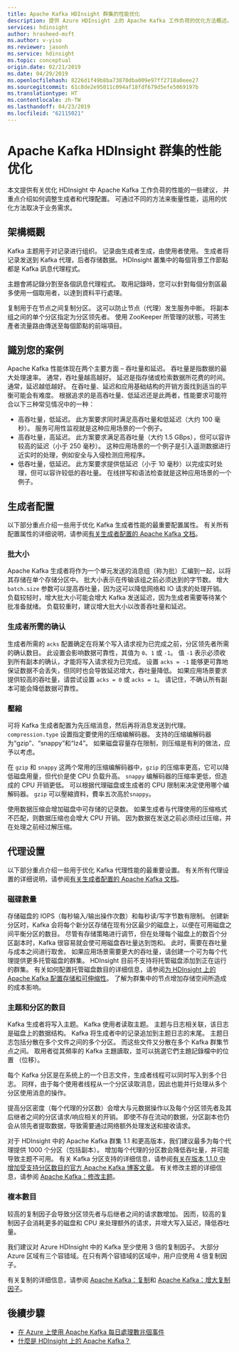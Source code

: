 ```yaml
---
title: Apache Kafka HDInsight 群集的性能优化
description: 提供 Azure HDInsight 上的 Apache Kafka 工作负荷的优化方法概述。
services: hdinsight
author: hrasheed-msft
ms.author: v-yiso
ms.reviewer: jasonh
ms.service: hdinsight
ms.topic: conceptual
origin.date: 02/21/2019
ms.date: 04/29/2019
ms.openlocfilehash: 8226d1f49b8ba73870dba009e97ff2718a0eee27
ms.sourcegitcommit: 61c8de2e95011c094af18fdf679d5efe5069197b
ms.translationtype: HT
ms.contentlocale: zh-TW
ms.lasthandoff: 04/23/2019
ms.locfileid: "62115021"
---
```

# <a name="performance-optimization-for-apache-kafka-hdinsight-clusters"></a>Apache Kafka HDInsight 群集的性能优化

本文提供有关优化 HDInsight 中 Apache Kafka 工作负荷的性能的一些建议， 并重点介绍如何调整生成者和代理配置。 可通过不同的方法来衡量性能，运用的优化方法取决于业务需求。

## <a name="architecture-overview"></a>架構概觀

Kafka 主题用于对记录进行组织。 记录由生成者生成，由使用者使用。 生成者将记录发送到 Kafka 代理，后者存储数据。 HDInsight 叢集中的每個背景工作節點都是 Kafka 訊息代理程式。

主題會將記錄分割至各個訊息代理程式。 取用記錄時，您可以針對每個分割區最多使用一個取用者，以達到資料平行處理。

复制用于在节点之间复制分区。 这可以防止节点（代理）发生服务中断。 将副本组之间的单个分区指定为分区领先者。 使用 ZooKeeper 所管理的狀態，可將生產者流量路由傳送至每個節點的前端項目。

## <a name="identify-your-scenario"></a>識別您的案例

Apache Kafka 性能体现在两个主要方面 – 吞吐量和延迟。 吞吐量是指数据的最大处理速率。 通常，吞吐量越高越好。 延迟是指存储或检索数据所花费的时间。 通常，延迟越低越好。 在吞吐量、延迟和应用基础结构的开销方面找到适当的平衡可能会有难度。 根据追求的是高吞吐量、低延迟还是此两者，性能要求可能符合以下三种常见情况中的一种：

* 高吞吐量，低延迟。 此方案要求同时满足高吞吐量和低延迟（大约 100 毫秒）。 服务可用性监视就是这种应用场景的一个例子。
* 高吞吐量，高延迟。 此方案要求满足高吞吐量（大约 1.5 GBps），但可以容许较高的延迟（小于 250 毫秒）。 这种应用场景的一个例子是引入遥测数据进行近实时的处理，例如安全与入侵检测应用程序。
* 低吞吐量，低延迟。 此方案要求提供低延迟（小于 10 毫秒）以完成实时处理，但可以容许较低的吞吐量。 在线拼写和语法检查就是这种应用场景的一个例子。

## <a name="producer-configurations"></a>生成者配置

以下部分重点介绍一些用于优化 Kafka 生成者性能的最重要配置属性。 有关所有配置属性的详细说明，请参阅[有关生成者配置的 Apache Kafka 文档](https://kafka.apache.org/documentation/#producerconfigs)。

### <a name="batch-size"></a>批大小

Apache Kafka 生成者将作为一个单元发送的消息组（称为批）汇编到一起，以将其存储在单个存储分区中。 批大小表示在传输该组之前必须达到的字节数。 增大 `batch.size` 参数可以提高吞吐量，因为这可以降低网络和 IO 请求的处理开销。 负载较轻时，增大批大小可能会增大 Kafka 发送延迟，因为生成者需要等待某个批准备就绪。 负载较重时，建议增大批大小以改善吞吐量和延迟。

### <a name="producer-required-acknowledgements"></a>生成者所需的确认

生成者所需的 `acks` 配置确定在将某个写入请求视为已完成之前，分区领先者所需的确认数目。 此设置会影响数据可靠性，其值为 `0`、`1` 或 `-1`。 值 `-1` 表示必须收到所有副本的确认，才能将写入请求视为已完成。 设置 `acks = -1` 能够更可靠地保证数据不会丢失，但同时也会导致延迟增大，吞吐量降低。 如果应用场景要求提供较高的吞吐量，请尝试设置 `acks = 0` 或 `acks = 1`。 请记住，不确认所有副本可能会降低数据可靠性。

### <a name="compression"></a>壓縮

可将 Kafka 生成者配置为先压缩消息，然后再将消息发送到代理。 `compression.type` 设置指定要使用的压缩编解码器。 支持的压缩编解码器为“gzip”、“snappy”和“lz4”。 如果磁盘容量存在限制，则压缩是有利的做法，应予以考虑。

在 `gzip` 和 `snappy` 这两个常用的压缩编解码器中，`gzip` 的压缩率更高，它可以降低磁盘用量，但代价是使 CPU 负载升高。 `snappy` 编解码器的压缩率更低，但造成的 CPU 开销更低。 可以根据代理磁盘或生成者的 CPU 限制来决定使用哪个编解码器。 `gzip` 可以壓縮資料，費率五次高於`snappy`。

使用数据压缩会增加磁盘中可存储的记录数。 如果生成者与代理使用的压缩格式不匹配，则数据压缩也会增大 CPU 开销。 因为数据在发送之前必须经过压缩，并在处理之前经过解压缩。

## <a name="broker-settings"></a>代理设置

以下部分重点介绍一些用于优化 Kafka 代理性能的最重要设置。 有关所有代理设置的详细说明，请参阅[有关生成者配置的 Apache Kafka 文档](https://kafka.apache.org/documentation/#producerconfigs)。


### <a name="number-of-disks"></a>磁碟數量

存储磁盘的 IOPS（每秒输入/输出操作次数）和每秒读/写字节数有限制。 创建新分区时，Kafka 会将每个新分区存储在现有分区最少的磁盘上，以便在可用磁盘之间平衡分区的数目。 尽管有存储策略进行调节，但在处理每个磁盘上的数百个分区副本时，Kafka 很容易就会使可用磁盘吞吐量达到饱和。 此时，需要在吞吐量与成本之间进行取舍。 如果应用场景需要更大的吞吐量，请创建一个可为每个代理提供更多托管磁盘的群集。 HDInsight 目前不支持将托管磁盘添加到正在运行的群集。 有关如何配置托管磁盘数目的详细信息，请参阅[为 HDInsight 上的 Apache Kafka 配置存储和可伸缩性](apache-kafka-scalability.md)。 了解为群集中的节点增加存储空间所造成的成本影响。

### <a name="number-of-topics-and-partitions"></a>主题和分区的数目

Kafka 生成者将写入主题。 Kafka 使用者读取主题。 主题与日志相关联，该日志是磁盘上的数据结构。 Kafka 将生成者中的记录追加到主题日志的末尾。 主题日志包括分散在多个文件之间的多个分区。 而这些文件又分散在多个 Kafka 群集节点之间。 取用者從其頻率的 Kafka 主題讀取，並可以挑選它們主題記錄檔中的位置 （位移）。

每个 Kafka 分区是在系统上的一个日志文件，生成者线程可以同时写入到多个日志。 同样，由于每个使用者线程从一个分区读取消息，因此也能并行处理从多个分区使用消息的操作。

提高分区密度（每个代理的分区数）会增大与元数据操作以及每个分区领先者及其后继者之间的分区请求/响应相关的开销。 即使不存在流动的数据，分区副本也仍会从领先者提取数据，导致需要通过网络额外处理发送和接收请求。

对于 HDInsight 中的 Apache Kafka 群集 1.1 和更高版本，我们建议最多为每个代理提供 1000 个分区（包括副本）。 增加每个代理的分区数会降低吞吐量，并可能导致主题不可用。 有关 Kafka 分区支持的详细信息，请参阅[有关在版本 1.1.0 中增加受支持分区数目的官方 Apache Kafka 博客文章](https://blogs.apache.org/kafka/entry/apache-kafka-supports-more-partitions)。 有关修改主题的详细信息，请参阅 [Apache Kafka：修改主题](https://kafka.apache.org/documentation/#basic_ops_modify_topic)。

### <a name="number-of-replicas"></a>複本數目

较高的复制因子会导致分区领先者与后继者之间的请求数增加。 因而，较高的复制因子会消耗更多的磁盘和 CPU 来处理额外的请求，并增大写入延迟，降低吞吐量。

我们建议对 Azure HDInsight 中的 Kafka 至少使用 3 倍的复制因子。 大部分 Azure 区域有三个容错域。在只有两个容错域的区域中，用户应使用 4 倍复制因子。

有关复制的详细信息，请参阅 [Apache Kafka：复制](https://kafka.apache.org/documentation/#replication)和 [Apache Kafka：增大复制因子](https://kafka.apache.org/documentation/#basic_ops_increase_replication_factor)。

## <a name="next-steps"></a>後續步驟

* [在 Azure 上使用 Apache Kafka 每日處理數兆個事件](https://azure.microsoft.com/blog/processing-trillions-of-events-per-day-with-apache-kafka-on-azure/)
* [什麼是 HDInsight 上的 Apache Kafka？](apache-kafka-introduction.md)
